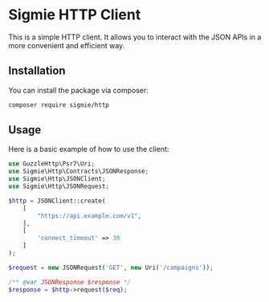 
# Sigmie HTTP Client

This is a simple HTTP client. It allows you to interact with the JSON APIs in a more convenient and efficient way.

## Installation

You can install the package via composer:

```bash
composer require sigmie/http
```

## Usage

Here is a basic example of how to use the client:

```php
use GuzzleHttp\Psr7\Uri;
use Sigmie\Http\Contracts\JSONResponse;
use Sigmie\Http\JSONClient;
use Sigmie\Http\JSONRequest;

$http = JSONClient::create(
    [
        "https://api.example.com/v1",
    ],
    [
        'connect_timeout' => 30 
    ]
);

$request = new JSONRequest('GET', new Uri('/campaigns'));

/** @var JSONResponse $response */
$response = $http->request($req);
```
